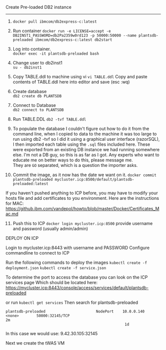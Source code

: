 Create Pre-loaded DB2 instance
***

1) `docker pull ibmcom/db2express-c:latest`

2) Run container
`docker run -e LICENSE=accept -e DB2INST1_PASSWORD=db2Pa2359w0rd123 -p 50000:50000 --name plantsdb-preloaded ibmcom/db2express-c:latest db2start`

3) Log into container.  
`docker exec -it plantsdb-preloaded bash`

4) Change user to db2inst1  
`su - db2inst1`  

5) Copy TABLE.ddl to machine using vi
`vi TABLE.ddl`
Copy and paste contents of TABLE.ddl here into editor and save (esc :wq)


6) Create database  
`db2 create db PLANTSDB`

7) Connect to Database  
`db2 connect to PLANTSDB`

8) Run TABLE.DDL
`db2 -tvf TABLE.ddl`

9) To populate the database I couldn't figure out how to do it from the command line, when I copied to data to the machine it was too large to run using db2 -tvf <filename> so I did it using a graphical user interface (razorSQL), I then imported each table using the `.sql` files included here.  These were exported from an existing DB instance we had running somewhere else.  I'm not a DB guy, so this is as far as I got. Any experts who want to educate me on better ways to do this, please message me.  
They are `GO` separated, which is a question the importer asks.


10) Commit the image, as it now has the date we want on it.
`docker commit plantsdb-preloaded mycluster.icp:8500/default/plantsdb-preloaded:latest`

If you haven't pushed anything to ICP before, you may have to modify your hosts file and add certificates to you environment.  Here are the instructions for MAC:
https://github.ibm.com/vandepol/howto/blob/master/Docker/Certificates_Mac.md

11) Push this to ICP
`docker login mycluster.icp:8500`
provide username and password (usually admin/admin)

DEPLOY ON ICP

Login to mycluster.icp:8443 with username and PASSWORD
Configure commandline to connect to ICP

Run the following commands to deploy the images
`kubectl create -f deployment.json`
`kubectl create -f service.json`

To determine the port to access the database you can look on the ICP services page
Which should be located here:
https://mycluster.icp:8443/console/access/services/default/plantsdb-preloaded

or run
`kubectl get services`
Then search for plantsdb-preloaded
```
plantsdb-preloaded                       NodePort    10.0.0.140   <none>        50000:32145/TCP                                                                        2m
                                                      1d
```

In this case we would use: 9.42.30.105:32145


Next we create the tWAS VM

